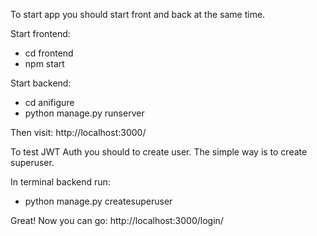 To start app you should start front and back at the same time.

Start frontend:
  - cd frontend
  - npm start

Start backend:
  - cd anifigure
  - python manage.py runserver

Then visit: http://localhost:3000/

To test JWT Auth you should to create user. The simple way is to create superuser.

In terminal backend run:
  - python manage.py createsuperuser

Great! Now you can go: http://localhost:3000/login/
